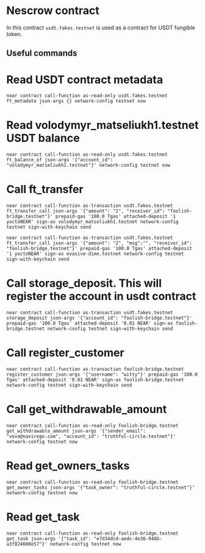 # Nescrow contract

In this contract `usdt.fakes.testnet` is used as a contract for USDT fungible token.

## Useful commands

# Read USDT contract metadata

`near contract call-function as-read-only usdt.fakes.testnet ft_metadata json-args {} network-config testnet now`

# Read volodymyr_matseliukh1.testnet USDT balance

`near contract call-function as-read-only usdt.fakes.testnet ft_balance_of json-args '{"account_id": "volodymyr_matseliukh1.testnet"}' network-config testnet now`

# Call ft_transfer

`near contract call-function as-transaction usdt.fakes.testnet ft_transfer_call json-args '{"amount": "2", "receiver_id": "foolish-bridge.testnet"}' prepaid-gas '100.0 Tgas' attached-deposit '1 yoctoNEAR' sign-as volodymyr_matseliukh1.testnet network-config testnet sign-with-keychain send`

`near contract call-function as-transaction usdt.fakes.testnet ft_transfer_call json-args '{"amount": "2", "msg":"", "receiver_id": "foolish-bridge.testnet"}' prepaid-gas '100.0 Tgas' attached-deposit '1 yoctoNEAR' sign-as evasive-dime.testnet network-config testnet sign-with-keychain send`

# Call storage_deposit. This will register the account in usdt contract

`near contract call-function as-transaction usdt.fakes.testnet storage_deposit json-args '{"account_id": "foolish-bridge.testnet"}' prepaid-gas '100.0 Tgas' attached-deposit '0.01 NEAR' sign-as foolish-bridge.testnet network-config testnet sign-with-keychain send`

# Call register_customer

`near contract call-function as-transaction foolish-bridge.testnet register_customer json-args '{"username": "witty"}' prepaid-gas '100.0 Tgas' attached-deposit '0.01 NEAR' sign-as foolish-bridge.testnet network-config testnet sign-with-keychain send`

# Call get_withdrawable_amount

`near contract call-function as-read-only foolish-bridge.testnet get_withdrawable_amount json-args '{"sender_email": "vova@navirego.com", "account_id": "truthful-circle.testnet"}' network-config testnet now`

# Read get_owners_tasks

`near contract call-function as-read-only foolish-bridge.testnet get_owner_tasks json-args '{"task_owner": "truthful-circle.testnet"}' network-config testnet now`

# Read get_task

`near contract call-function as-read-only foolish-bridge.testnet get_task json-args '{"task_id": "e7d34dcd-aedc-4e36-948b-a3f824600e57"}' network-config testnet now`
